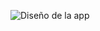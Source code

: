 ![Diseño de la app](https://github.com/user-attachments/assets/a0b34d50-0d42-4a82-a66b-229fa1f864fb)
